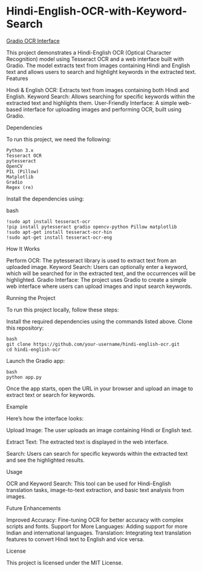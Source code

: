 # Hindi-English-OCR-with-Keyword-Search

[Gradio OCR Interface](https://your-link-here.com)


This project demonstrates a Hindi-English OCR (Optical Character Recognition) model using Tesseract OCR and a web interface built with Gradio. The model extracts text from images containing Hindi and English text and allows users to search and highlight keywords in the extracted text.
Features

   Hindi & English OCR: Extracts text from images containing both Hindi and English.
   Keyword Search: Allows searching for specific keywords within the extracted text and highlights 
   them.
   User-Friendly Interface: A simple web-based interface for uploading images and performing OCR, 
   built using Gradio.

Dependencies

To run this project, we need the following:

    Python 3.x
    Tesseract OCR
    pytesseract
    OpenCV
    PIL (Pillow)
    Matplotlib
    Gradio
    Regex (re)

Install the dependencies using:

   bash

    !sudo apt install tesseract-ocr
    !pip install pytesseract gradio opencv-python Pillow matplotlib
    !sudo apt-get install tesseract-ocr-hin
    !sudo apt-get install tesseract-ocr-eng
  
 How It Works

   Perform OCR: The pytesseract library is used to extract text from an uploaded image.
   Keyword Search: Users can optionally enter a keyword, which will be searched for in the 
   extracted text, and the occurrences will be highlighted.
   Gradio Interface: The project uses Gradio to create a simple web interface where users can 
   upload images and input search keywords.

Running the Project

To run this project locally, follow these steps:

 Install the required dependencies using the commands listed above.
 Clone this repository:

    bash
    git clone https://github.com/your-username/hindi-english-ocr.git
    cd hindi-english-ocr

Launch the Gradio app:

    bash
    python app.py

Once the app starts, open the URL in your browser and upload an image to extract text or search for keywords.

Example

Here’s how the interface looks:

  Upload Image: The user uploads an image containing Hindi or English text.
    
  Extract Text: The extracted text is displayed in the web interface.
   
  Search: Users can search for specific keywords within the extracted text and see the highlighted 
  results.

Usage

  OCR and Keyword Search: This tool can be used for Hindi-English translation tasks, image-to-text 
  extraction, and basic text analysis from images.

Future Enhancements

  Improved Accuracy: Fine-tuning OCR for better accuracy with complex scripts and fonts.
  Support for More Languages: Adding support for more Indian and international languages. 
  Translation: Integrating text translation features to convert Hindi text to English and vice 
  versa.

License

This project is licensed under the MIT License.
